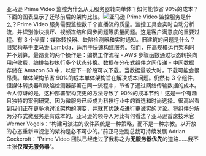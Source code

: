 亚马逊 Prime Video 监控为什么从无服务器转向单体？如何能节省 90%的成本？下面的图表显示了迁移前后的架构比较。![](images/serverless-to-monolithic.jpeg)亚马逊 Prime Video 监控服务是什么？Prime Video 服务需要监控数千个直播流的质量。监控工具会实时自动分析流，并识别像块损坏、视频冻结和同步问题等质量问题。这是客户满意度的重要过程。有 3 个步骤：媒体转换器、缺陷检测器和实时通知。旧建筑的问题是什么？旧架构基于亚马逊 Lambda，适用于快速构建服务。然而，在高规模运行架构时并不划算。最昂贵的两个操作是：编排工作流程 - AWS 步骤函数通过状态转换向用户收费，编排每秒执行多个状态转换。数据在分布式组件之间传递 - 中间数据存储在 Amazon S3 中，以便下一阶段可以下载。当数据量较大时，下载可能会很昂贵。单体架构节省 90%的成本单体架构旨在解决成本问题。仍然有 3 个组件，但媒体转换器和缺陷检测器部署在同一流程中，节省了通过网络传输数据的成本。令人惊讶的是，这种部署架构变更的方法导致了 90%的成本节约！这是一个有趣且独特的案例研究，因为微服务已经成为科技行业中的首选和时尚选择。很高兴看到我们正在更多地讨论架构的演变，并就其优缺点进行更诚实的讨论。将组件分解为分布式微服务是有成本的。亚马逊的领导人对此有何看法？亚马逊首席技术官 Werner Vogels：“构建可演进的软件系统是一种策略，而不是一种宗教。以开放的心态重新审视您的架构是必不可少的。”前亚马逊副总裁可持续发展 Adrian Cockcroft：“Prime Video 团队已经走过了我称之为**无服务器优先**的道路……我不主张**仅限无服务器**”。